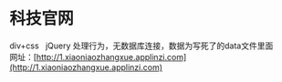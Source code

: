 # 科技官网<br>
div+css   jQuery 处理行为，无数据库连接，数据为写死了的data文件里面<br>
网址：[http://1.xiaoniaozhangxue.applinzi.com](http://1.xiaoniaozhangxue.applinzi.com)
